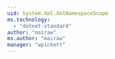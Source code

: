 ```yaml
---
uid: System.Xml.XmlNamespaceScope
ms.technology: 
  - "dotnet-standard"
author: "mairaw"
ms.author: "mairaw"
manager: "wpickett"
---
```

